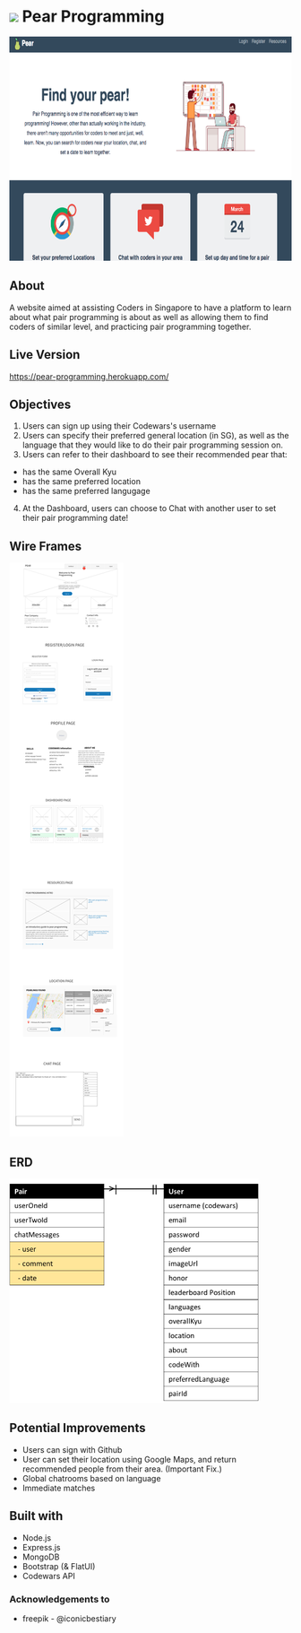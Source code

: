 # ![](https://ga-dash.s3.amazonaws.com/production/assets/logo-9f88ae6c9c3871690e33280fcf557f33.png)  Pear Programming

<img src="public/assets/img/main-page.png" height="400">

## About
A website aimed at assisting Coders in Singapore to have a platform to learn about what pair programming is about as well as allowing them to find coders of similar level, and practicing pair programming together.

## Live Version
https://pear-programming.herokuapp.com/

## Objectives
1. Users can sign up using their Codewars's username
2. Users can specify their preferred general location (in SG), as well as the language that they would like to do their pair programming session on.
3. Users can refer to their dashboard to see their recommended pear that:
  * has the same Overall Kyu
  * has the same preferred location
  * has the same preferred langugage
4. At the Dashboard, users can choose to Chat with another user to set their pair programming date!

## Wire Frames
<img src="public/assets/img/wireframes.png">

## ERD
<img src="public/assets/img/erd.png" height="400">


## Potential Improvements
* Users can sign with Github
* User can set their location using Google Maps, and return recommended people from their area. (Important Fix.)
* Global chatrooms based on language
* Immediate matches



## Built with
* Node.js
* Express.js
* MongoDB
* Bootstrap (& FlatUI)
* Codewars API

### Acknowledgements to
* freepik - @iconicbestiary
